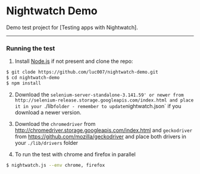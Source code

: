 # Nightwatch Demo

Demo test project for [Testing apps with Nightwatch].

***

### Running the test

1) Install [Node.js](http://nodejs.org) if not present and clone the repo:
```sh
$ git clode https://github.com/luc007/nightwatch-demo.git
$ cd nightwatch-demo
$ npm install
```

2) Download the `selenium-server-standalone-3.141.59' or newer from http://selenium-release.storage.googleapis.com/index.html and place it in your `./lib` folder - remember to update `nightwatch.json` if you download a newer version.

3) Download the `chromedriver` from http://chromedriver.storage.googleapis.com/index.html and `geckodriver` from https://github.com/mozilla/geckodriver and place both drivers in your `./lib/drivers` folder

4) To run the test with chrome and firefox in parallel
```sh
$ nightwatch.js --env chrome, firefox
```
